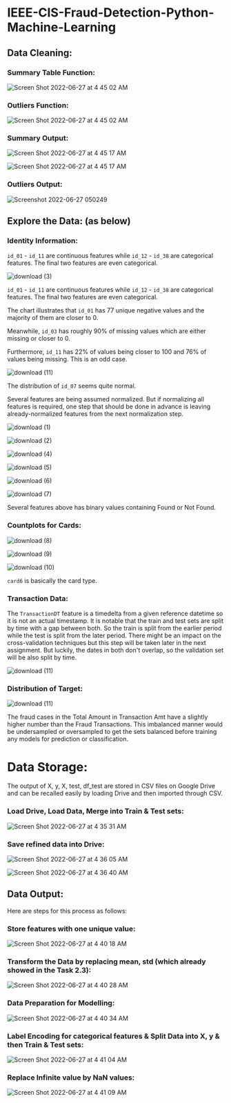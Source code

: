 # IEEE-CIS-Fraud-Detection-Python-Machine-Learning

## Data Cleaning:

### Summary Table Function:

![Screen Shot 2022-06-27 at 4 45 02 AM](https://user-images.githubusercontent.com/70437668/175901849-8c9c582d-be85-4343-a628-51d6319143a0.png)

### Outliers Function:

![Screen Shot 2022-06-27 at 4 45 02 AM](https://user-images.githubusercontent.com/70437668/175901871-c138c28d-097b-43fe-83de-07927a2dfa0e.png)

### Summary Output:

![Screen Shot 2022-06-27 at 4 45 17 AM](https://user-images.githubusercontent.com/70437668/175901883-7f99050b-41ef-45da-a560-21c3b1f39356.png)


![Screen Shot 2022-06-27 at 4 45 17 AM](https://user-images.githubusercontent.com/70437668/175901900-1f7efad1-1ffd-4022-8374-48978a89d79e.png)

### Outliers Output:

![Screenshot 2022-06-27 050249](https://user-images.githubusercontent.com/70437668/175902140-c9ac1847-956f-4669-9ef4-b8a9a017a894.jpg)

## Explore the Data: (as below)

### Identity Information:

`id_01` - `id_11` are continuous features while `id_12` - `id_38` are categorical features. The final two features are even categorical.

![download (3)](https://user-images.githubusercontent.com/70437668/175904276-fbf99d14-2ab4-42bb-a249-08aa694edcc4.png)

`id_01` - `id_11` are continuous features while `id_12` - `id_38` are categorical features. The final two features are even categorical.

The chart illustrates that `id_01` has 77 unique negative values and the majority of them are closer to 0.

Meanwhile, `id_03` has roughly 90% of missing values which are either missing or closer to 0.

Furthermore, `id_11` has 22% of values being closer to 100 and 76% of values being missing. This is an odd case.

![download (11)](https://user-images.githubusercontent.com/70437668/175904226-6a15da43-1015-440e-957c-533c115ea015.png)

The distribution of `id_07` seems quite normal.


Several features are being assumed normalized. But if normalizing all features is required, one step that should be done in advance is leaving already-normalized features from the next normalization step.

![download (1)](https://user-images.githubusercontent.com/70437668/175904462-55a7edc6-c990-4427-8f30-1a1fc72a188d.png)

![download (2)](https://user-images.githubusercontent.com/70437668/175904625-74aa0140-3b4f-4e9f-8062-465440dc8da7.png)

![download (4)](https://user-images.githubusercontent.com/70437668/175904634-6e643761-5aa4-4e7f-b80e-b4cd81bd590e.png)

![download (5)](https://user-images.githubusercontent.com/70437668/175904553-b41b43c1-f8e2-4b19-b961-898810b9b463.png)

![download (6)](https://user-images.githubusercontent.com/70437668/175904687-8f69d9f2-d82f-4e92-af10-2d94447653d4.png)

![download (7)](https://user-images.githubusercontent.com/70437668/175904722-8b4dde68-5a99-499e-9ae5-ec9063f8113e.png)


Several features above has binary values containing Found or Not Found.

### Countplots for Cards:

![download (8)](https://user-images.githubusercontent.com/70437668/175904865-b86efc8d-e48e-49a6-adca-572e6d2e1266.png)

![download (9)](https://user-images.githubusercontent.com/70437668/175904961-4b75424c-73f4-4b29-ade8-c42aa6299af7.png)

![download (10)](https://user-images.githubusercontent.com/70437668/175905069-c84c53dd-be09-46e5-aee4-4df8a8ed8e92.png)

`card6` is basically the card type.

### Transaction Data:

The `TransactionDT` feature is a timedelta from a given reference datetime so it is not an actual timestamp. It is notable that the train and test sets are split by time with a gap between both. So the train is split from the earlier period while the test is split from the later period. There might be an impact on the cross-validation techniques but this step will be taken later in the next assignment. But luckily, the dates in both don't overlap, so the validation set will be also split by time.

![download (11)](https://user-images.githubusercontent.com/70437668/175904095-4cc6ea13-7a24-4593-b952-9de357adfa1c.png)


### Distribution of Target:


![download (11)](https://user-images.githubusercontent.com/70437668/175904127-b356bdd6-dd08-4414-90f4-6451124ae9ba.png)

The fraud cases in the Total Amount in Transaction Amt have a slightly higher number than the Fraud Transactions. This imbalanced manner would be undersampled or oversampled to get the sets balanced before training any models for prediction or classification.

# Data Storage:

The output of X, y, X, test, df_test are stored in CSV files on Google Drive and can be recalled easily by loading Drive and then imported through CSV. 

### Load Drive, Load Data, Merge into Train & Test sets:

![Screen Shot 2022-06-27 at 4 35 31 AM](https://user-images.githubusercontent.com/70437668/175901439-e39df2e8-16d2-4bd7-907c-e46a86dfaff1.png)



### Save refined data into Drive:

![Screen Shot 2022-06-27 at 4 36 05 AM](https://user-images.githubusercontent.com/70437668/175901464-273d3d07-7a26-4998-8d9b-6b3991157724.png)

![Screen Shot 2022-06-27 at 4 36 40 AM](https://user-images.githubusercontent.com/70437668/175901546-6c0e42ed-4df0-40ad-9b96-95c18a0bd713.png)


## Data Output:

Here are steps for this process as follows:

### Store features with one unique value:

![Screen Shot 2022-06-27 at 4 40 18 AM](https://user-images.githubusercontent.com/70437668/175903715-af476fbc-b573-4d06-93a2-8ced17b4ac92.png)



### Transform the Data by replacing mean, std (which already showed in the Task 2.3):

![Screen Shot 2022-06-27 at 4 40 28 AM](https://user-images.githubusercontent.com/70437668/175903741-0f8e2229-b4ad-4857-8f25-b8a75c36d76c.png)


### Data Preparation for Modelling:

![Screen Shot 2022-06-27 at 4 40 34 AM](https://user-images.githubusercontent.com/70437668/175901654-0d2bbb4f-bf8a-432b-a2b2-486cce2a78a7.png)

### Label Encoding for categorical features & Split Data into X, y & then Train & Test sets:

![Screen Shot 2022-06-27 at 4 41 04 AM](https://user-images.githubusercontent.com/70437668/175901668-996ced8a-5063-4763-8b97-1aa51a4b418d.png)


### Replace Infinite value by NaN values:

![Screen Shot 2022-06-27 at 4 41 09 AM](https://user-images.githubusercontent.com/70437668/175901740-23eb8d8a-4789-481c-9457-47da2fab719d.png)

